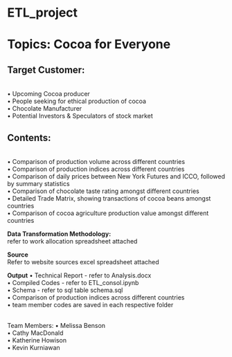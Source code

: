 # ETL_project

<h1>Topics: Cocoa for Everyone</h1>

<h2>Target Customer:</h2><br>
<lr>
•	Upcoming Cocoa producer<br>
•	People seeking for ethical production of cocoa<br>
•	Chocolate Manufacturer<br>
•	Potential Investors & Speculators of stock market<br>

<h2>Contents:</h2><br>
<lr>
•	Comparison of production volume across different countries<br>
•	Comparison of production indices across different countries<br>
•	Comparison of daily prices between New York Futures and ICCO, followed by summary statistics<br>
•	Comparison of chocolate taste rating amongst different countries<br>
•	Detailed Trade Matrix, showing transactions of cocoa beans amongst countries<br>
•	Comparison of cocoa agriculture production value amongst different countries<br>

<strong>Data Transformation Methodology:</strong><br>
refer to work allocation spreadsheet attached

<strong>Source</strong><br>
Refer to website sources excel spreadsheet attached<br>

<Strong>Output</Strong>
•	Technical Report - refer to Analysis.docx<br>
•	Compiled Codes - refer to ETL_consol.ipynb<br>
•	Schema - refer to sql table schema.sql<br>
•	Comparison of production indices across different countries<br>
•	team member codes are saved in each respective folder<br>
<br>

Team Members:
•	Melissa Benson<br>
•	Cathy MacDonald<br>
•	Katherine Howison<br>
•	Kevin Kurniawan<br>
